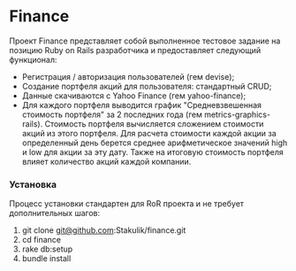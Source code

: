 # Finance

Проект Finance представляет собой выполненное тестовое задание на позицию Ruby on Rails разработчика и предоставляет следующий функционал:

- Регистрация / авторизация пользователей (гем devise);
- Создание портфеля акций для пользователя: стандартный CRUD;
- Данные скачиваются с Yahoo Finance (гем yahoo-finance);
- Для каждого портфеля выводится график "Средневзвешенная стоимость портфеля" за 2 последних года (гем metrics-graphics-rails). 
Стоимость портфеля вычисляется сложением стоимости акций из этого портфеля. 
Для расчета стоимости каждой акции за определенный день берется среднее арифметическое значений high и low для акции за эту дату. Также на итоговую стоимость портфеля влияет количество акций каждой компании.

### Установка

Процесс установки стандартен для RoR проекта и не требует дополнительных шагов:

1. git clone git@github.com:Stakulik/finance.git
2. cd finance
3. rake db:setup
4. bundle install
